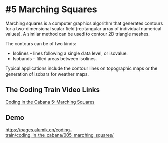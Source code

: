 # #5 Marching Squares

Marching squares is a computer graphics algorithm that generates contours for a two-dimensional scalar field (rectangular array of individual numerical values). A similar method can be used to contour 2D triangle meshes.

The contours can be of two kinds:

- Isolines – lines following a single data level, or isovalue.
- Isobands – filled areas between isolines.

Typical applications include the contour lines on topographic maps or the generation of isobars for weather maps.

## The Coding Train Video Links

[Coding in the Cabana 5: Marching Squares](https://youtu.be/0ZONMNUKTfU)

## Demo

https://pages.alumik.cn/coding-train/coding_in_the_cabana/005_marching_squares/
